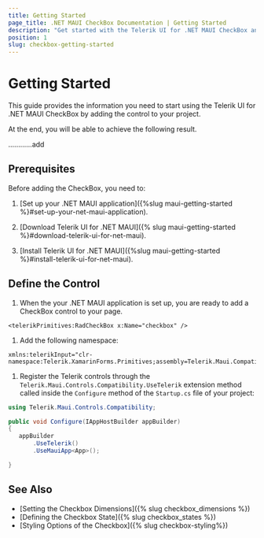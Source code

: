 ```yaml
---
title: Getting Started
page_title: .NET MAUI CheckBox Documentation | Getting Started
description: "Get started with the Telerik UI for .NET MAUI CheckBox and add the control to your .NET MAUI project."
position: 1
slug: checkbox-getting-started
---
```


# Getting Started

This guide provides the information you need to start using the Telerik UI for .NET MAUI CheckBox by adding the control to your project.

At the end, you will be able to achieve the following result.

............add

## Prerequisites

Before adding the CheckBox, you need to:

1. [Set up your .NET MAUI application]({%slug maui-getting-started %}#set-up-your-net-maui-application).

1. [Download Telerik UI for .NET MAUI]({% slug maui-getting-started %}#download-telerik-ui-for-net-maui).

1. [Install Telerik UI for .NET MAUI]({%slug maui-getting-started %}#install-telerik-ui-for-net-maui).

## Define the Control

1. When the your .NET MAUI application is set up, you are ready to add a CheckBox control to your page.

 ```XAML
<telerikPrimitives:RadCheckBox x:Name="checkbox" />
 ```

1. Add the following namespace:

 ```XAML
xmlns:telerikInput="clr-namespace:Telerik.XamarinForms.Primitives;assembly=Telerik.Maui.Compatibility"
 ```

1. Register the Telerik controls through the `Telerik.Maui.Controls.Compatibility.UseTelerik` extension method called inside the `Configure` method of the `Startup.cs` file of your project:

 ```C#
using Telerik.Maui.Controls.Compatibility;

public void Configure(IAppHostBuilder appBuilder)
{
    appBuilder        
        .UseTelerik()
        .UseMauiApp<App>();

}              
 ```

## See Also

- [Setting the Checkbox Dimensions]({% slug checkbox_dimensions %})
- [Defining the Checkbox State]({% slug checkbox_states %})
- [Styling Options of the Checkbox]({% slug checkbox-styling%})
